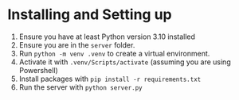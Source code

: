 # Installing and Setting up

1. Ensure you have at least Python version 3.10 installed
1. Ensure you are in the `server` folder.
1. Run `python -m venv .venv` to create a virtual environment.
1. Activate it with `.venv/Scripts/activate` (assuming you are using Powershell)
1. Install packages with `pip install -r requirements.txt`
1. Run the server with `python server.py`